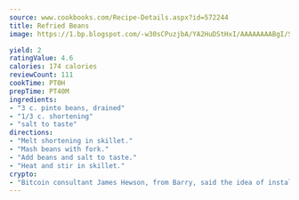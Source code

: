 ```yaml
---
source: www.cookbooks.com/Recipe-Details.aspx?id=572244
title: Refried Beans
image: https://1.bp.blogspot.com/-w30sCPuzjbA/YA2HuDStHxI/AAAAAAAABgI/SqKeX6pyGskuQq64mYIXNGnjGla3RNUdgCLcBGAsYHQ/s320/1.png

yield: 2
ratingValue: 4.6
calories: 174 calories
reviewCount: 111
cookTime: PT0H
prepTime: PT40M
ingredients:
- "3 c. pinto beans, drained"
- "1/3 c. shortening"
- "salt to taste"
directions:
- "Melt shortening in skillet."
- "Mash beans with fork."
- "Add beans and salt to taste."
- "Heat and stir in skillet."
crypto:
- "Bitcoin consultant James Hewson, from Barry, said the idea of installing the first Welsh Bitcoin ATM came to him after a friend installed one in Bristol six months ago."
---
```

